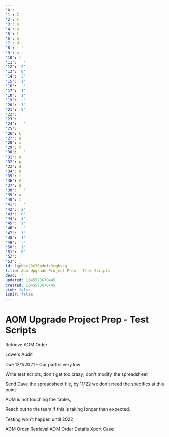 ```yaml
---
'0': _
'1': C
'2': r
'3': e
'4': a
'5': t
'6': e
'7': d
'8': ' '
'9': a
'10': t
'11': ' '
'12': '2'
'13': '0'
'14': '2'
'15': '1'
'16': '-'
'17': '1'
'18': '1'
'19': '-'
'20': '1'
'21': '5'
'22': .
'23': _
'24': ' '
'25': _
'26': L
'27': a
'28': s
'29': t
'30': ' '
'31': u
'32': p
'33': d
'34': a
'35': t
'36': e
'37': d
'38': ' '
'39': a
'40': t
'41': ' '
'42': '2'
'43': '0'
'44': '2'
'45': '1'
'46': '-'
'47': '1'
'48': '1'
'49': '-'
'50': '1'
'51': '8'
'52': .
'53': _
id: lqphbx23m70pdnfs3rgbvsq
title: Aom Upgrade Project Prep   Test Scripts
desc: ''
updated: 1645573670445
created: 1645573670445
stub: false
isDir: false
---
```


# AOM Upgrade Project Prep - Test Scripts


Retrieve AOM Order

Lowe's Audit

Due 12/1/2021
\- Our part is very low

Write test scripts, don't get too crazy, don't modify the spreadsheet

Send Dave the spreadsheet file, by 11/22
we don't need the specifics at this point

AOM is not touching the tables,

Reach out to the team if this is taking longer than expected.

Testing won't happen until 2022

AOM Order Retrieval
AOM Order Details
Xport Case

